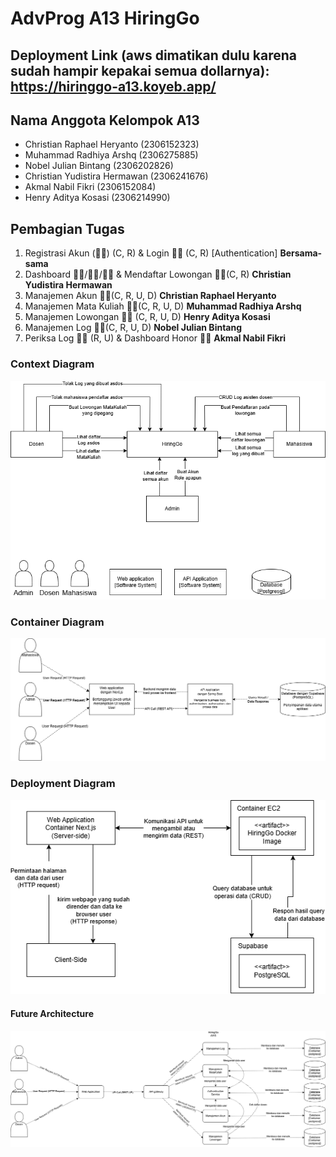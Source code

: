 # AdvProg A13 HiringGo
## Deployment Link (aws dimatikan dulu karena sudah hampir kepakai semua dollarnya): https://hiringgo-a13.koyeb.app/
## Nama Anggota Kelompok A13
- Christian Raphael Heryanto (2306152323)
- Muhammad Radhiya Arshq (2306275885)
- Nobel Julian Bintang (2306202826)
- Christian Yudistira Hermawan (2306241676)
- Akmal Nabil Fikri (2306152084)
- Henry Aditya Kosasi (2306214990)

## Pembagian Tugas
1. Registrasi Akun (⛓️‍💥) (C, R) & Login  ⛓️‍💥 (C, R) [Authentication] **Bersama-sama**
2. Dashboard 🧑‍🏫/🧑‍🎓/🧑‍💻 & Mendaftar Lowongan 🧑‍🎓(C, R) **Christian Yudistira Hermawan**
3. Manajemen Akun 🧑‍💻(C, R, U, D) **Christian Raphael Heryanto**
4. Manajemen Mata Kuliah 🧑‍💻(C, R, U, D) **Muhammad Radhiya Arshq**
5. Manajemen Lowongan 🧑‍🏫 (C, R, U, D) **Henry Aditya Kosasi**
6. Manajemen Log 🧑‍🎓(C, R, U, D) **Nobel Julian Bintang**
7. Periksa Log 🧑‍🏫 (R, U) & Dashboard Honor 🧑‍🎓 **Akmal Nabil Fikri**

### Context Diagram
![](images/contextdiagram.drawio.png)
### Container Diagram
![](images/containerdiagram.drawio.png)
### Deployment Diagram
![](images/deploymentdiagram.drawio.png)
#### Future Architecture
![](images/futurearchitecture.drawio.png)
